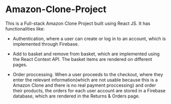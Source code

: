 # Amazon-Clone-Project

This is a Full-stack Amazon Clone Project built using React JS. It has functionalities like: 

- Authentication, where a user can create or log in to an account, which is implemented through Firebase. 

- Add to basket and remove from basket, which are implemented using the React Context API. The basket items are rendered on different pages.

- Order proccessing. When a user proceeds to the checkout, where they enter the relevant information(which are not usable because this is a Amazon Clone and there is no real payment proccessing) and order their products, the orders for each user account are stored in a Firebase database, which are rendered in the Returns & Orders page.

